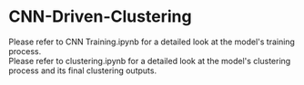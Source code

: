 # CNN-Driven-Clustering
Please refer to CNN Training.ipynb for a detailed look at the model's training process. <br>
Please refer to clustering.ipynb for a detailed look at the model's clustering process and its final clustering outputs.